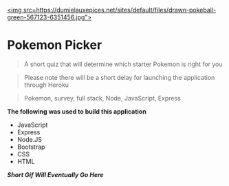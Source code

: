 <a href="https://mighty-anchorage-59445.herokuapp.com/"><img src=https://dumielauxepices.net/sites/default/files/drawn-pokeball-green-567123-6351456.jpg"></a>


# Pokemon Picker

> A short quiz that will determine which starter Pokemon is right for you

> Please note there will be a short delay for launching the application through Heroku

> Pokemon, survey, full stack, Node, JavaScript, Express

**The following was used to build this application**

- JavaScript
- Express
- Node.JS
- Bootstrap
- CSS
- HTML

***Short Gif Will Eventually Go Here***
